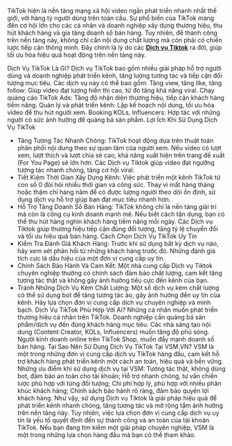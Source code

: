 TikTok hiện là nền tảng mạng xã hội video ngắn phát triển nhanh nhất thế giới, với hàng tỷ người dùng trên toàn cầu. Sự phổ biến của TikTok mang đến cơ hội lớn cho các cá nhân và doanh nghiệp xây dựng thương hiệu, thu hút khách hàng và gia tăng doanh số bán hàng. Tuy nhiên, để thành công trên nền tảng này, không chỉ cần nội dung chất lượng mà còn phải có chiến lược tiếp cận thông minh. Đây chính là lý do các [**Dịch vụ Tiktok**](https://vsm.vn/dich-vu-tiktok)  ra đời, giúp tối ưu hóa hiệu quả hoạt động trên nền tảng này.

Dịch Vụ TikTok Là Gì?
Dịch vụ TikTok bao gồm nhiều giải pháp hỗ trợ người dùng và doanh nghiệp phát triển kênh, tăng lượng tương tác và tiếp cận đối tượng mục tiêu. Các dịch vụ này có thể bao gồm:
Tăng view, tăng like, tăng follow: Giúp video đạt lượng hiển thị cao, từ đó tăng khả năng viral.
Chạy quảng cáo TikTok Ads: Tăng độ nhận diện thương hiệu, tiếp cận khách hàng tiềm năng.
Quản lý và phát triển kênh: Lập kế hoạch nội dung, tối ưu hóa video để thu hút người xem.
Booking KOLs, Influencers: Hợp tác với những người có sức ảnh hưởng để quảng bá sản phẩm.
Lợi Ích Khi Sử Dụng Dịch Vụ TikTok
- Tăng Tương Tác Nhanh Chóng: TikTok hoạt động dựa trên thuật toán phân phối nội dung theo sự quan tâm của người xem. Nếu video có lượt xem, lượt thích và lượt chia sẻ cao, khả năng xuất hiện trên trang đề xuất (For You Page) sẽ lớn hơn. Các Dịch vụ Tiktok giúp video đạt ngưỡng tương tác nhanh chóng, tăng cơ hội viral.
- Tiết Kiệm Thời Gian Xây Dựng Kênh: Việc phát triển một kênh TikTok từ con số 0 đòi hỏi nhiều thời gian và công sức. Thay vì mất hàng tháng hoặc thậm chí hàng năm để có được lượng người theo dõi ổn định, sử dụng dịch vụ hỗ trợ giúp bạn đạt mục tiêu nhanh hơn.
- Hỗ Trợ Tăng Doanh Số Bán Hàng: TikTok không chỉ là nền tảng giải trí mà còn là công cụ kinh doanh mạnh mẽ. Nếu biết cách tận dụng, bạn có thể thu hút hàng nghìn khách hàng tiềm năng mỗi ngày. Các Dịch vụ Tiktok  giúp thương hiệu tiếp cận đúng đối tượng, tăng tỷ lệ chuyển đổi và tối ưu hiệu quả bán hàng.
Cách Chọn Dịch Vụ TikTok Uy Tín
- Kiểm Tra Đánh Giá Khách Hàng: Trước khi sử dụng bất kỳ dịch vụ nào, hãy xem xét phản hồi từ những khách hàng trước đó. Những đánh giá tích cực là dấu hiệu của một đơn vị cung cấp uy tín.
- Chính Sách Bảo Hành Và Cam Kết: Một nhà cung cấp Dịch vụ Tiktok chuyên nghiệp thường có chính sách đảm bảo chất lượng, cam kết tăng tương tác thật và không gây ảnh hưởng tiêu cực đến kênh của bạn.
- Tránh Những Dịch Vụ Kém Chất Lượng: Một số dịch vụ kém chất lượng có thể sử dụng bot để tăng tương tác ảo, gây ảnh hưởng đến uy tín của kênh. Hãy lựa chọn đơn vị cung cấp dịch vụ chuyên nghiệp và minh bạch.
Dịch Vụ TikTok Phù Hợp Với Ai?
Những cá nhân muốn phát triển thương hiệu cá nhân trên TikTok.
Doanh nghiệp cần quảng bá sản phẩm/dịch vụ đến đúng khách hàng mục tiêu.
Các nhà sáng tạo nội dung (Content Creator, KOLs, Influencers) muốn tăng độ phủ sóng.
Người kinh doanh online trên TikTok Shop, muốn đẩy mạnh doanh số bán hàng.
Tại Sao Nên Sử Dụng Dịch Vụ TikTok Tại VSM.VN?
VSM là một trong những đơn vị cung cấp dịch vụ TikTok hàng đầu, cam kết hỗ trợ khách hàng phát triển kênh một cách an toàn, hiệu quả và bền vững. Những ưu điểm khi sử dụng dịch vụ tại VSM: Tương tác thật, không dùng bot, đảm bảo an toàn cho tài khoản; Hỗ trợ nhanh chóng, tư vấn chiến lược phù hợp với từng đối tượng; Chi phí hợp lý, phù hợp với nhiều phân khúc khách hàng; Chính sách bảo hành rõ ràng, đảm bảo quyền lợi khách hàng.
Như vậy, sử dụng Dịch vụ Tiktok là giải pháp hiệu quả để phát triển kênh nhanh chóng, tăng tương tác và mở rộng tầm ảnh hưởng trên nền tảng này. Tuy nhiên, việc lựa chọn đơn vị cung cấp dịch vụ uy tín là yếu tố quyết định đến sự thành công và an toàn của tài khoản TikTok. Nếu bạn đang tìm kiếm một giải pháp chuyên nghiệp, VSM là một trong những lựa chọn hàng đầu mà bạn có thể tham khảo.



